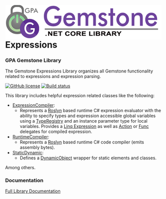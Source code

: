 <img align="right" src="img/gemstone-wide-600.png" alt="gemstone logo">

# Expressions
### GPA Gemstone Library

The Gemstone Expressions Library organizes all Gemstone functionality related to expressions and expression parsing.

[![GitHub license](https://img.shields.io/github/license/gemstone/expressions?color=4CC61E)](https://github.com/gemstone/expressions/blob/master/LICENSE)
[![Build status](https://ci.appveyor.com/api/projects/status/5p90y9pujit72lfl?svg=true)](https://ci.appveyor.com/project/ritchiecarroll/expressions)

This library includes helpful expression related classes like the following:

* [ExpressionCompiler](https://gemstone.github.io/expressions/help/html/T_Gemstone_Expressions_Evaluator_ExpressionCompiler.htm):
  * Represents a [Roslyn](https://github.com/dotnet/roslyn) based runtime C# expression evaluator with the ability to specify types and expression accessible global variables using a [TypeRegistry](https://gemstone.github.io/expressions/help/html/T_Gemstone_Expressions_Evaluator_TypeRegistry.htm) and an instance parameter type for local variables. Provides a [Linq Expression](https://gemstone.github.io/expressions/help/html/P_Gemstone_Expressions_Evaluator_ExpressionCompiler_2_CompiledExpression.htm) as well as [Action](https://gemstone.github.io/expressions/help/html/P_Gemstone_Expressions_Evaluator_ExpressionCompiler_2_CompiledAction.htm) or [Func](https://gemstone.github.io/expressions/help/html/P_Gemstone_Expressions_Evaluator_ExpressionCompiler_2_CompiledFunction.htm) delegates for compiled expression.
* [RuntimeCompiler](https://gemstone.github.io/expressions/help/html/T_Gemstone_Expressions_RuntimeCompiler.htm):
  * Represents a [Roslyn](https://github.com/dotnet/roslyn) based runtime C# code compiler (emits assembly bytes).
* [StaticDynamic](https://gemstone.github.io/expressions/help/html/T_Gemstone_Expressions_StaticDynamic.htm):
  * Defines a [DynamicObject](https://docs.microsoft.com/en-us/dotnet/api/system.dynamic.dynamicobject) wrapper for static elements and classes.

Among others.

### Documentation
[Full Library Documentation](https://gemstone.github.io/expressions/help)
